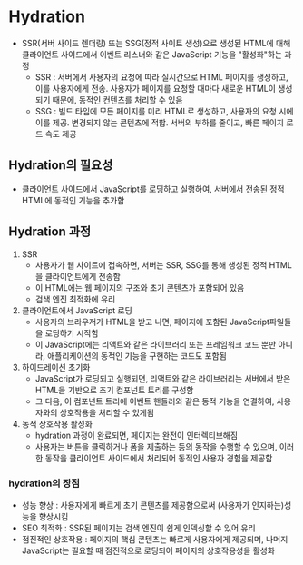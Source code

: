 # Hydration
- SSR(서버 사이드 렌더링) 또는 SSG(정적 사이트 생성)으로 생성된 HTML에 대해 클라이언트 사이드에서 이벤트 리스너와 같은 JavaScript 기능을 "활성화"하는 과정
  - SSR : 서버에서 사용자의 요청에 따라 실시간으로 HTML 페이지를 생성하고, 이를 사용자에게 전송. 사용자가 페이지를 요청할 때마다 새로운 HTML이 생성되기 때문에, 동적인 컨텐츠를 처리할 수 있음
  - SSG : 빌드 타임에 모든 페이지를 미리 HTML로 생성하고, 사용자의 요청 시에 이를 제공. 변경되지 않는 콘텐츠에 적합. 서버의 부하를 줄이고, 빠른 페이지 로드 속도 제공


## Hydration의 필요성
- 클라이언트 사이드에서 JavaScript를 로딩하고 실행하여, 서버에서 전송된 정적 HTML에 동적인 기능을 추가함
## Hydration 과정
1. SSR
   - 사용자가 웹 사이트에 접속하면, 서버는 SSR, SSG를 통해 생성된 정적 HTML을 클라이언트에게 전송함
   - 이 HTML에는 웹 페이지의 구조와 초기 콘텐츠가 포함되어 있음
   - 검색 엔진 최적화에 유리
2. 클라이언트에서 JavaScript 로딩
   - 사용자의 브라우저가 HTML을 받고 나면, 페이지에 포함된 JavaScript파일들을 로딩하기 시작함
   - 이 JavaScript에는 리액트와 같은 라이브러리 또는 프레임워크 코드 뿐만 아니라, 애플리케이션의 동적인 기능을 구현하는 코드도 포함됨
3. 하이드레이션 초기화
   - JavaScript가 로딩되고 실행되면, 리액트와 같은 라이브러리는 서버에서 받은 HTML을 기반으로 초기 컴포넌트 트리를 구성함
   - 그 다음, 이 컴포넌트 트리에 이벤트 핸들러와 같은 동적 기능을 연결하여, 사용자와의 상호작용을 처리할 수 있게됨
4. 동적 상호작용 활성화
   - hydration 과정이 완료되면, 페이지는 완전이 인터렉티브해짐
   - 사용자는 버튼을 클릭하거나 폼을 제출하는 등의 동작을 수행할 수 있으며, 이러한 동작을 클라이언트 사이드에서 처리되어 동적인 사용자 경험을 제공함


### hydration의 장점
- 성능 향상 : 사용자에게 빠르게 초기 콘텐츠를 제공함으로써 (사용자가 인지하는)성능을 향상시킴
- SEO 최적화 : SSR된 페이지는 검색 엔진이 쉽게 인덱싱할 수 있어 유리
- 점진적인 상호작용 : 페이지의 핵심 콘텐츠는 빠르게 사용자에게 제공되며, 나머지 JavaScript는 필요할 때 점진적으로 로딩되어 페이지의 상호작용성을 활성화
